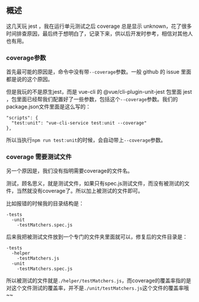 ## 概述

这几天玩 jest ，我在运行单元测试之后 coverage 总是显示 unknown，花了很多时间排查原因，最后终于想明白了，记录下来，供以后开发时参考，相信对其他人也有用。

### coverage参数

首先最可能的原因是，命令中没有带```--coverage```参数。一般 github 的 issue 里面都是说的这个原因。

但是我玩的不是原生jest，而是 vue-cli 的 @vue/cli-plugin-unit-jest 包里面 jest ，包里面已经帮我们配置好了一些参数，包括这个```--coverage```参数。我们的package.json文件里面是这么写的：

```
"scripts": {
  "test:unit": "vue-cli-service test:unit --coverage"
},
```

所以当执行```npm run test:unit```的时候，会自动带上```--coverage```参数。

### coverage 需要测试文件

另一个原因是，我们没有指明需要coverage的文件名。

测试，顾名思义，就是测试文件，如果只有spec.js测试文件，而没有被测试的文件，当然就没有coverage了。所以加上被测试的文件即可。

比如报错的时候我的目录结构是：

```
-tests
  -unit
    -testMatchers.spec.js
```

后来我把被测试文件放到一个专门的文件夹里面就可以，修复后的文件目录是：

```
-tests
  -helper
    -testMatchers.js
  -unit
    -testMatchers.spec.js
```

所以被测试的文件就是```./helper/testMatchers.js```，而coverage的覆盖率指的是对这个文件测试的覆盖率，并不是```./unit/testMatchers.js```这个文件的覆盖率哦~~


